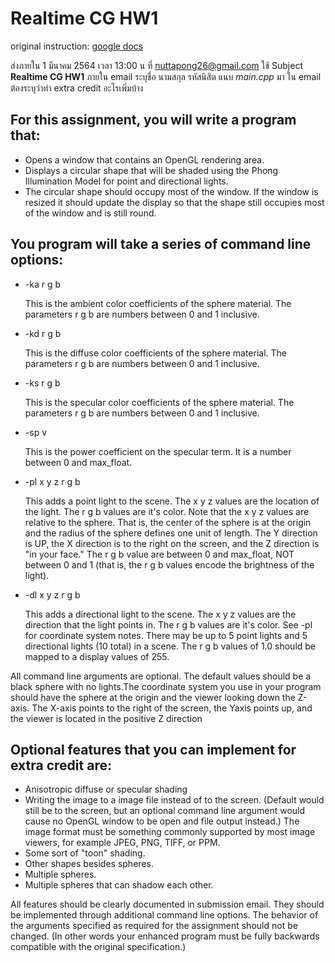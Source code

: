 # Realtime CG HW1

original instruction: [google docs](https://drive.google.com/file/d/1Kn0bihgN3Tvx8Eh3OftrgDAe1VX1ZPCr/view)

ส่งภายใน 1 มีนาคม 2564 เวลา 13:00 น ที่ [nuttapong26@gmail.com](mailto:nuttapong26@gmail.com)
ใช้ Subject __Realtime CG HW1__ ภายใน email ระบุชื่อ นามสกุล รหัสนิสิต 
แนบ _main.cpp_ มา ใน email 
ต้องระบุว่าทำ extra credit อะไรเพิ่มบ้าง   

## For this assignment, you will write a program that: 
- Opens a window that contains an OpenGL rendering area. 
- Displays a circular shape that will be shaded using the Phong Illumination Model for point and directional lights. 
- The circular shape should occupy most of the window. If the window is resized it should update the display so that the shape still occupies most of the window and is still round. 

## You program will take a series of command line options: 

- -ka r g b 
  
  This is the ambient color coefficients of the sphere material. The parameters r g b are numbers between 0 and 1 inclusive. 

- -kd r g b 
  
  This is the diffuse color coefficients of the sphere material. The parameters r g b are numbers between 0 and 1 inclusive. 

- -ks r g b 

  This is the specular color coefficients of the sphere material. The parameters r g b are numbers between 0 and 1 inclusive. 

- -sp v 

  This is the power coefficient on the specular term. It is a number between 0 and max_float. 

- -pl x y z r g b 

  This adds a point light to the scene. The x y z values are the location of the light. The r g b values are it's color. Note that the x y z values are relative to the sphere. That is, the center of the sphere is at the origin and the radius of the sphere defines one unit of length. The Y direction is UP, the X direction is to the right on the screen, and the Z direction is "in your face." The r g b value are between 0 and max_float, NOT between 0 and 1 (that is, the r g b values encode the brightness of the light). 

- -dl x y z r g b 

  This adds a directional light to the scene. The x y z values are the direction that the light points in. The r g b values are it's color. See -pl for coordinate system notes. There may be up to 5 point lights and 5 directional lights (10 total) in a scene. The r g b values of 1.0 should be mapped to a display values of 255. 
 
All command line arguments are optional. The default values should be a black sphere with no lights.The coordinate system you use in your program should have the sphere at the origin and the viewer looking down the Z-axis. The X-axis points to the right of the screen, the Yaxis points up, and the viewer is located in the positive Z direction 
 
## Optional features that you can implement for extra credit are: 
- Anisotropic diffuse or specular shading 
- Writing the image to a image file instead of to the screen. (Default would still be to the screen, but an optional command line argument would cause no OpenGL window to be open and file output instead.) The image format must be something commonly supported by most image viewers, for example JPEG, PNG, TIFF, or PPM. 
- Some sort of "toon" shading. 
- Other shapes besides spheres. 
- Multiple spheres. 
- Multiple spheres that can shadow each other. 

All features should be clearly documented in submission email. They should be implemented through additional command line options. The behavior of the arguments specified as required for the assignment should not be changed. (In other words your enhanced program must be fully backwards compatible with the original specification.) 
 
